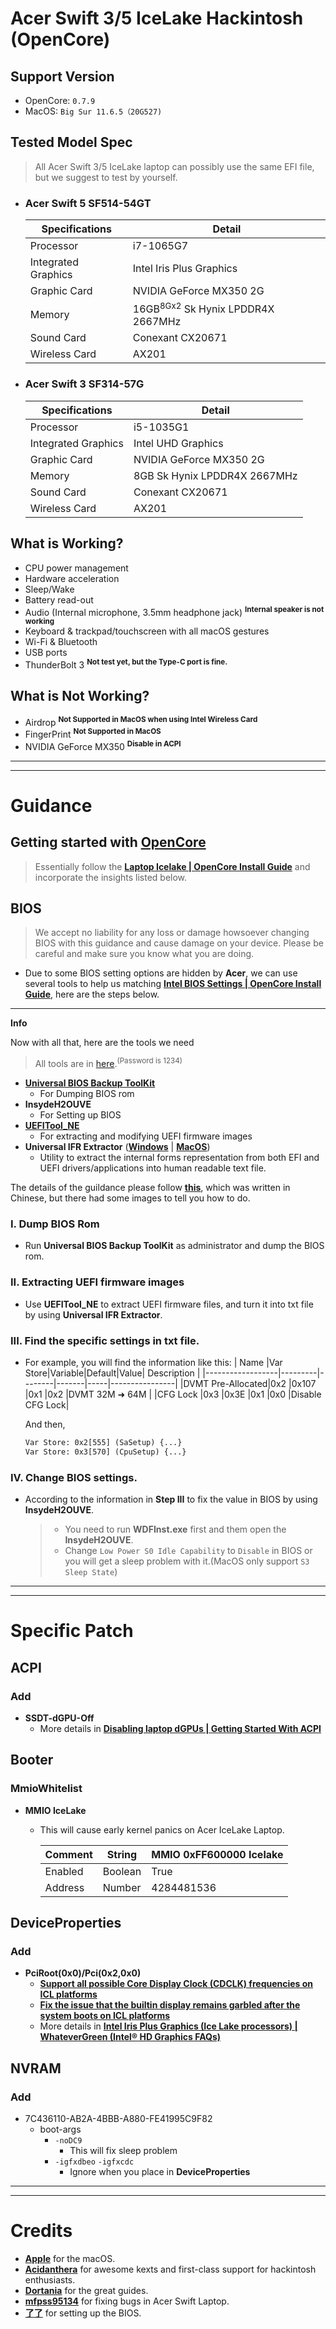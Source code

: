 # Acer Swift 3/5 IceLake Hackintosh (OpenCore)

## Support Version
- OpenCore: `0.7.9`
- MacOS: `Big Sur 11.6.5（20G527)`

## Tested Model Spec

> All Acer Swift 3/5 IceLake laptop can possibly use the same EFI file, but we suggest to test by yourself.


- ### **Acer Swift 5 SF514-54GT**
    |  Specifications   |              Detail               |
    |-------------------|-----------------------------------|
    |Processor          |i7-1065G7                          |
    |Integrated Graphics|Intel Iris Plus Graphics           |
    |Graphic Card       |NVIDIA GeForce MX350 2G            |
    |Memory             |16GB<sup>8Gx2</sup> Sk Hynix LPDDR4X 2667MHz|
    |Sound Card         |Conexant CX20671                   |
    |Wireless Card      |AX201                              |

    
- ### **Acer Swift 3 SF314-57G**
    |  Specifications   |              Detail               |
    |-------------------|-----------------------------------|
    |Processor          |i5-1035G1                          |
    |Integrated Graphics|Intel UHD Graphics                 |
    |Graphic Card       |NVIDIA GeForce MX350 2G            |
    |Memory             |8GB Sk Hynix LPDDR4X 2667MHz       |
    |Sound Card         |Conexant CX20671                   |
    |Wireless Card      |AX201                              |
    

## What is Working?
- CPU power management
- Hardware acceleration
- Sleep/Wake
- Battery read-out
- Audio (Internal microphone, 3.5mm headphone jack) <sup>**Internal speaker is not working**</sup>
- Keyboard & trackpad/touchscreen with all macOS gestures
- Wi-Fi & Bluetooth
- USB ports
- ThunderBolt 3 <sup>**Not test yet, but the Type-C port is fine.**</sup>

## What is Not Working?
- Airdrop <sup>**Not Supported in MacOS when using Intel Wireless Card**</sup>
- FingerPrint <sup>**Not Supported in MacOS**</sup>
- NVIDIA GeForce MX350 <sup>**Disable in ACPI**</sup>

---
---
# Guidance
## Getting started with [OpenCore](https://dortania.github.io/OpenCore-Install-Guide/)

> Essentially follow the [**Laptop Icelake | OpenCore Install Guide**](https://dortania.github.io/OpenCore-Install-Guide/config-laptop.plist/icelake.html#starting-point) and incorporate the insights listed below.


## BIOS

> We accept no liability for any loss or damage howsoever changing BIOS with this guidance and cause damage on your device. Please be careful and make sure you know what you are doing.


- Due to some BIOS setting options are hidden by **Acer**, we can use several tools to help us matching [**Intel BIOS Settings | OpenCore Install Guide**](https://dortania.github.io/OpenCore-Install-Guide/config-laptop.plist/icelake.html#intel-bios-settings), here are the steps below.

***
**Info**

Now with all that, here are the tools we need
> All tools are in [here](https://link.zhihu.com/?target=https%3A//pan.baidu.com/s/1wrPMd3yAIhplg8v0mZhzhQ).<sup>(Password is 1234)</sup>

- [**Universal BIOS Backup ToolKit**](https://m.majorgeeks.com/mg/getmirror/universal_bios_backup_toolkit,1.html)
    - For Dumping BIOS rom
- **InsydeH2OUVE**
    - For Setting up BIOS
- [**UEFITool_NE**](https://github.com/LongSoft/UEFITool/releases)
    - For extracting and modifying UEFI firmware images
- **Universal IFR Extractor** ([**Windows**](http://bios-mods.com/pub/donovan6000/Software/Universal%20IFR%20Extractor/Universal%20IFR%20Extractor.exe) | [**MacOS**](https://github.com/LongSoft/Universal-IFR-Extractor/releases/tag/0.3.7))
    - Utility to extract the internal forms representation from both EFI and UEFI drivers/applications into human readable text file.

The details of the guildance please follow [**this**](https://zhuanlan.zhihu.com/p/266400995), which was written in Chinese, but there had some images to tell you how to do.

### **I. Dump BIOS Rom**
- Run **Universal BIOS Backup ToolKit** as administrator and dump the BIOS rom.

### **II. Extracting UEFI firmware images**
- Use **UEFITool_NE** to extract UEFI firmware files, and turn it into txt file by using **Universal IFR Extractor**.

### **III. Find the specific settings in txt file.**
- For example, you will find the information like this:
    |       Name       |Var Store|Variable|Default|Value|  Description   |
    |------------------|---------|--------|-------|-----|----------------|
    |DVMT Pre-Allocated|0x2      |0x107   |0x1    |0x2  |DVMT 32M ➜ 64M  |
    |CFG Lock          |0x3      |0x3E    |0x1    |0x0  |Disable CFG Lock|
    
    And then,
    
    ```txt
    Var Store: 0x2[555] (SaSetup) {...}
    Var Store: 0x3[570] (CpuSetup) {...}
    ```
    
### **IV. Change BIOS settings.**
- According to the information in **Step III** to fix the value in BIOS by using **InsydeH2OUVE**.

    > - You need to run **WDFInst.exe** first and them open the **InsydeH2OUVE**.
    > - Change `Low Power S0 Idle Capability` to `Disable` in BIOS or you will get a sleep problem with it.(MacOS only support `S3 Sleep State`)
---
---
# Specific Patch

## ACPI
### Add
- **SSDT-dGPU-Off**
    - More details in [**Disabling laptop dGPUs | Getting Started With ACPI**](https://dortania.github.io/Getting-Started-With-ACPI/Laptops/laptop-disable.html#disabling-laptop-dgpus-ssdt-dgpu-off-nohybgfx)

## Booter
### MmioWhitelist
- **MMIO IceLake**
    - This will cause early kernel panics on Acer IceLake Laptop.

        |Comment|String |MMIO 0xFF600000 Icelake|
        |-------|-------|-----------------------|
        |Enabled|Boolean|True                   |
        |Address|Number |4284481536             |

## DeviceProperties
### Add
- **PciRoot(0x0)/Pci(0x2,0x0)**
   - [**Support all possible Core Display Clock (CDCLK) frequencies on ICL platforms**](https://github.com/acidanthera/WhateverGreen/blob/master/Manual/FAQ.IntelHD.en.md#support-all-possible-core-display-clock-cdclk-frequencies-on-icl-platforms)
   - [**Fix the issue that the builtin display remains garbled after the system boots on ICL platforms**](https://github.com/acidanthera/WhateverGreen/blob/master/Manual/FAQ.IntelHD.en.md#fix-the-issue-that-the-builtin-display-remains-garbled-after-the-system-boots-on-icl-platforms)
   - More details in [**Intel Iris Plus Graphics (Ice Lake processors) | WhateverGreen (Intel® HD Graphics FAQs)**](https://github.com/acidanthera/WhateverGreen/blob/master/Manual/FAQ.IntelHD.en.md#intel-iris-plus-graphics-ice-lake-processors)

## NVRAM
### Add
- 7C436110-AB2A-4BBB-A880-FE41995C9F82
    - boot-args
        - `-noDC9` 	
            - This will fix sleep problem
        - `-igfxdbeo` `-igfxcdc`
            - Ignore when you place in **DeviceProperties**

---
---
# Credits
- [**Apple**](https://www.apple.com/tw/) for the macOS.
- [**Acidanthera**](https://github.com/acidanthera) for awesome kexts and first-class support for hackintosh enthusiasts.
- [**Dortania**](https://github.com/dortania) for the great guides.
- [**mfpss95134**](https://github.com/mfpss95134) for fixing bugs in Acer Swift Laptop.
- [**了了**](https://www.zhihu.com/people/xiao-zu-5-49) for setting up the BIOS.

